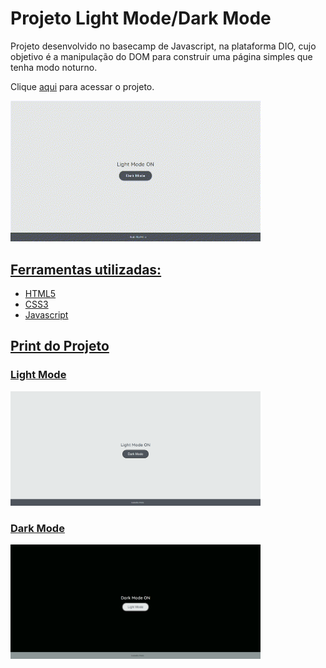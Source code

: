 # Projeto Light Mode/Dark Mode 
Projeto desenvolvido no basecamp de Javascript, na plataforma DIO, cujo objetivo é a manipulação do DOM para construir uma página simples que tenha modo noturno.

Clique <a href="https://isabellacpmelo.github.io/dark-mode/">aqui</a> para acessar o projeto.

<a href="https://isabellacpmelo.github.io/dark-mode/"> <img width="400" src="assets/img/dark-mode.gif">

## Ferramentas utilizadas:
- HTML5
- CSS3
- Javascript

## Print do Projeto

### Light Mode
<img width="400" src="assets/img/light-mode.png">

### Dark Mode
<img width="400" src="assets/img/dark-mode.png">
